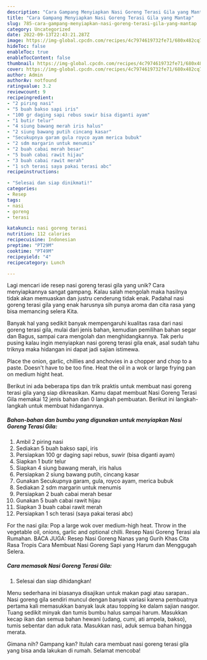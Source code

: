 ```yaml
---
description: "Cara Gampang Menyiapkan Nasi Goreng Terasi Gila yang Mantap"
title: "Cara Gampang Menyiapkan Nasi Goreng Terasi Gila yang Mantap"
slug: 785-cara-gampang-menyiapkan-nasi-goreng-terasi-gila-yang-mantap
category: Uncategorized
date: 2022-09-13T22:43:21.287Z
image: https://img-global.cpcdn.com/recipes/4c7974619732fe71/680x482cq70/nasi-goreng-terasi-gila-foto-resep-utama.jpg
hideToc: false
enableToc: true
enableTocContent: false
thumbnail: https://img-global.cpcdn.com/recipes/4c7974619732fe71/680x482cq70/nasi-goreng-terasi-gila-foto-resep-utama.jpg
cover: https://img-global.cpcdn.com/recipes/4c7974619732fe71/680x482cq70/nasi-goreng-terasi-gila-foto-resep-utama.jpg
author: Admin
authorAv: notfound
ratingvalue: 3.2
reviewcount: 9
recipeingredient:
- "2 piring nasi"
- "5 buah bakso sapi iris"
- "100 gr daging sapi rebus suwir bisa diganti ayam"
- "1 butir telur"
- "4 siung bawang merah iris halus"
- "2 siung bawang putih cincang kasar"
- "Secukupnya garam gula royco ayam merica bubuk"
- "2 sdm margarin untuk menumis"
- "2 buah cabai merah besar"
- "5 buah cabai rawit hijau"
- "3 buah cabai rawit merah"
- "1 sch terasi saya pakai terasi abc"
recipeinstructions:

- "Selesai dan siap dinikmati!"
categories:
- Resep
tags:
- nasi
- goreng
- terasi

katakunci: nasi goreng terasi 
nutrition: 112 calories
recipecuisine: Indonesian
preptime: "PT29M"
cooktime: "PT49M"
recipeyield: "4"
recipecategory: Lunch

---
```





Lagi mencari ide resep nasi goreng terasi gila yang unik? Cara menyiapkannya sangat gampang. Kalau salah mengolah maka hasilnya tidak akan memuaskan dan justru cenderung tidak enak. Padahal nasi goreng terasi gila yang enak harusnya sih punya aroma dan cita rasa yang bisa memancing selera Kita.





Banyak hal yang sedikit banyak mempengaruhi kualitas rasa dari nasi goreng terasi gila, mulai dari jenis bahan, kemudian pemilihan bahan segar dan Bagus, sampai cara mengolah dan menghidangkannya. Tak perlu pusing kalau ingin menyiapkan nasi goreng terasi gila enak,      asal sudah tahu triknya maka hidangan ini dapat jadi sajian istimewa.














Place the onion, garlic, chillies and anchovies in a chopper and chop to a paste. Doesn&#39;t have to be too fine. Heat the oil in a wok or large frying pan on medium hight heat.






Berikut ini ada beberapa tips dan trik praktis untuk membuat nasi goreng terasi gila yang siap dikreasikan. Kamu dapat membuat Nasi Goreng Terasi Gila memakai 12 jenis bahan dan 0 langkah pembuatan. Berikut ini langkah-langkah untuk membuat hidangannya.

<!--inarticleads1-->

##### Bahan-bahan dan bumbu yang digunakan untuk menyiapkan Nasi Goreng Terasi Gila:

1. Ambil 2 piring nasi
1. Sediakan 5 buah bakso sapi, iris
1. Persiapkan 100 gr daging sapi rebus, suwir (bisa diganti ayam)
1. Siapkan 1 butir telur
1. Siapkan 4 siung bawang merah, iris halus
1. Persiapkan 2 siung bawang putih, cincang kasar
1. Gunakan Secukupnya garam, gula, royco ayam, merica bubuk
1. Sediakan 2 sdm margarin untuk menumis
1. Persiapkan 2 buah cabai merah besar
1. Gunakan 5 buah cabai rawit hijau
1. Siapkan 3 buah cabai rawit merah
1. Persiapkan 1 sch terasi (saya pakai terasi abc)


For the nasi gila: Pop a large wok over medium-high heat. Throw in the vegetable oil, onions, garlic and optional chilli. Resep Nasi Goreng Terasi ala Rumahan. BACA JUGA: Resep Nasi Goreng Nanas yang Gurih Khas Cita Rasa Tropis Cara Membuat Nasi Goreng Sapi yang Harum dan Menggugah Selera. 

<!--inarticleads2-->

##### Cara memasak Nasi Goreng Terasi Gila:


1. Selesai dan siap dihidangkan!

Menu sederhana ini biasanya disajikan untuk makan pagi atau sarapan.. Nasi goreng gila sendiri muncul dengan banyak variasi karena pembuatnya pertama kali memasukkan banyak lauk atau topping ke dalam sajian nasgor. Tuang sedikit minyak dan tumis bumbu halus sampai harum. Masukkan kecap ikan dan semua bahan hewani (udang, cumi, ati ampela, bakso), tumis sebentar dan aduk rata. Masukkan nasi, aduk semua bahan hingga merata. 

Gimana nih? Gampang kan? Itulah cara membuat nasi goreng terasi gila yang bisa anda lakukan di rumah. Selamat mencoba!
